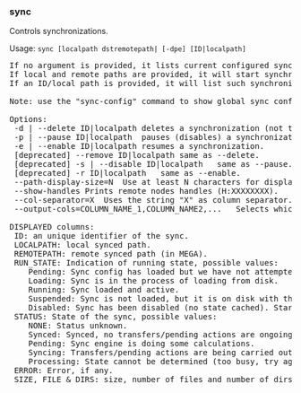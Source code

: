 ### sync
Controls synchronizations.

Usage: `sync [localpath dstremotepath| [-dpe] [ID|localpath]`
<pre>
If no argument is provided, it lists current configured synchronizations.
If local and remote paths are provided, it will start synchronizing a local folder into a remote folder.
If an ID/local path is provided, it will list such synchronization unless an option is specified.

Note: use the "sync-config" command to show global sync configuration.

Options:
 -d | --delete ID|localpath	deletes a synchronization (not the files).
 -p | --pause ID|localpath	pauses (disables) a synchronization.
 -e | --enable ID|localpath	resumes a synchronization.
 [deprecated] --remove ID|localpath	same as --delete.
 [deprecated] -s | --disable ID|localpath	same as --pause.
 [deprecated] -r ID|localpath	same as --enable.
 --path-display-size=N	Use at least N characters for displaying paths.
 --show-handles	Prints remote nodes handles (H:XXXXXXXX).
 --col-separator=X	Uses the string "X" as column separator. Otherwise, spaces will be added between columns to align them.
 --output-cols=COLUMN_NAME_1,COLUMN_NAME2,...	Selects which columns to show and their order.

DISPLAYED columns:
 ID: an unique identifier of the sync.
 LOCALPATH: local synced path.
 REMOTEPATH: remote synced path (in MEGA).
 RUN_STATE: Indication of running state, possible values:
 	Pending: Sync config has loaded but we have not attempted to start it yet.
 	Loading: Sync is in the process of loading from disk.
 	Running: Sync loaded and active.
 	Suspended: Sync is not loaded, but it is on disk with the last known sync state.
 	Disabled: Sync has been disabled (no state cached). Starting it is like configuring a brand new sync with those settings.
 STATUS: State of the sync, possible values:
 	NONE: Status unknown.
 	Synced: Synced, no transfers/pending actions are ongoing.
 	Pending: Sync engine is doing some calculations.
 	Syncing: Transfers/pending actions are being carried out.
 	Processing: State cannot be determined (too busy, try again later).
 ERROR: Error, if any.
 SIZE, FILE & DIRS: size, number of files and number of dirs in the remote folder.
</pre>
